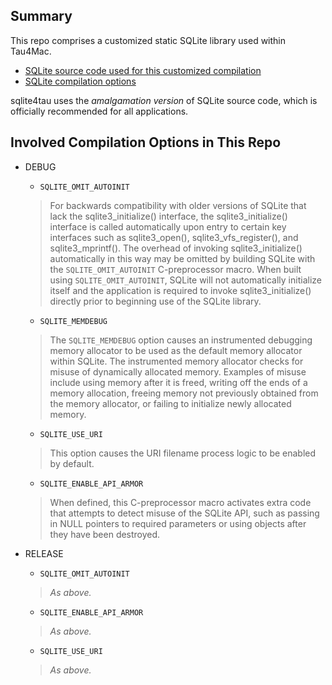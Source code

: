 ## Summary

This repo comprises a customized static SQLite library used within Tau4Mac.

- [SQLite source code used for this customized compilation](https://www.sqlite.org/download.html)
- [SQLite compilation options](https://www.sqlite.org/compile.html)

sqlite4tau uses the *amalgamation version* of SQLite source code, which is officially recommended for all applications.

## Involved Compilation Options in This Repo

- DEBUG
  - `SQLITE_OMIT_AUTOINIT`
  > For backwards compatibility with older versions of SQLite that lack the sqlite3_initialize() interface, the sqlite3_initialize() interface is called automatically upon entry to certain key interfaces such as sqlite3_open(), sqlite3_vfs_register(), and sqlite3_mprintf(). The overhead of invoking sqlite3_initialize() automatically in this way may be omitted by building SQLite with the `SQLITE_OMIT_AUTOINIT` C-preprocessor macro. When built using `SQLITE_OMIT_AUTOINIT`, SQLite will not automatically initialize itself and the application is required to invoke sqlite3_initialize() directly prior to beginning use of the SQLite library.

  - `SQLITE_MEMDEBUG`
  > The `SQLITE_MEMDEBUG` option causes an instrumented debugging memory allocator to be used as the default memory allocator within SQLite. The instrumented memory allocator checks for misuse of dynamically allocated memory. Examples of misuse include using memory after it is freed, writing off the ends of a memory allocation, freeing memory not previously obtained from the memory allocator, or failing to initialize newly allocated memory.
  
  - `SQLITE_USE_URI`
  > This option causes the URI filename process logic to be enabled by default.
  
  - `SQLITE_ENABLE_API_ARMOR`
  > When defined, this C-preprocessor macro activates extra code that attempts to detect misuse of the SQLite API, such as passing in NULL pointers to required parameters or using objects after they have been destroyed.

- RELEASE
  - `SQLITE_OMIT_AUTOINIT`
  > *As above.*

  - `SQLITE_ENABLE_API_ARMOR`
  > *As above.*

  - `SQLITE_USE_URI`
  > *As above.*
